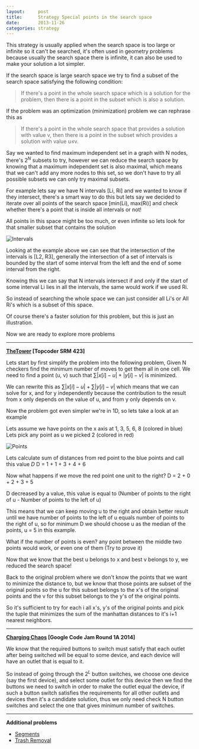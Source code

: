 ```yaml
---
layout:     post
title:      Strategy Special points in the search space
date:       2013-11-26
categories: strategy
---
```

This strategy is usually applied when the search space is too large or infinite so it can't be searched, it's often used in geometry problems because usually the search space there is infinite, it can also be used to make your solution a lot simpler.

If the search space is large search space we try to find a subset of the search space satisfying the following condition:

> If there's a point in the whole search space which is a solution for the problem, then there is a point in the subset which is also a solution.

If the problem was an optimization (minimization) problem we can rephrase this as

> If there's a point in the whole search space that provides a solution with value v, then there is a point in the subset which provides a solution with value u≤v.

Say we wanted to find maximum independent set in a graph with N nodes, there's $2^N$ subsets to try, however we can reduce the search space by knowing that a maximum independent set is also maximal, which means that we can't add any more nodes to this set, so we don't have to try all possible subsets we can only try maximal subsets.

For example lets say we have N intervals [Li, Ri] and we wanted to know if they intersect, there's a smart way to do this but lets say we decided to iterate over all points of the search space [min(Li), max(Ri)] and check whether there's a point that is inside all intervals or not!

All points in this space might be too much, or even infinite so lets look for that smaller subset that contains the solution

![Intervals]({{site.url}}/images/special-points/img_1.jpg)

Looking at the example above we can see that the intersection of the intervals is [L2, R3], generally the intersection of a set of intervals is bounded by the start of some interval from the left and the end of some interval from the right.

Knowing this we can say that N intervals intersect if and only if the start of some interval Li lies in all the intervals, the same would work if we used Ri.

So instead of searching the whole space we can just consider all Li's or All Ri's which is a subset of this space.

Of course there's a faster solution for this problem, but this is just an illustration.

Now we are ready to explore more problems

---
**[TheTower](http://community.topcoder.com/stat?c=problem_statement&pm=9976) [Topcoder SRM 423]**

Lets start by first simplify the problem into the following problem, Given N checkers find the minimum number of moves to get them all in one cell.
We need to find a point (u, v) such that $\sum |x[i]-u| + |y[i]-v|$ is minimized.

We can rewrite this as $\sum |x[i]-u| + \sum |y[i]-v|$ which means that we can solve for x, and for y independently because the contribution to the result from x only depends on the value of u, and from y only depends on v.

Now the problem got even simpler we're in 1D, so lets take a look at an example

Lets assume we have points on the x axis at 1, 3, 5, 6, 8 (colored in blue)
Lets pick any point as u we picked 2 (colored in red)

![Points]({{site.url}}/images/special-points/img_2.jpg)

Lets calculate sum of distances from red point to the blue points and call this value *D*
D = 1 + 1 + 3 + 4 + 6

Now what happens if we move the red point one unit to the right?
D = 2 + 0 + 2 + 3 + 5

D decreased by a value, this value is equal to (Number of points to the right of u - Number of points to the left of u)

This means that we can keep moving u to the right and obtain better result until we have number of points to the left of u equals number of points to the right of u, so for minimum D we should choose u as the median of the points, u = 5 in this example.

What if the number of points is even? any point between the middle two points would work, or even one of them (Try to prove it)

Now that we know that the best u belongs to x and best v belongs to y, we reduced the search space!

Back to the original problem where we don't know the points that we want to minimize the distance to, but we know that those points are subset of the original points so the u for this subset belongs to the x's of the original points and the v for this subset belongs to the y's of the original points.

So it's sufficient to try for each i all x's, y's of the original points and pick the tuple that minimizes the sum of the manhattan distances to it's i+1 nearest neighbors.

---

**[Charging Chaos](https://code.google.com/codejam/contest/2984486/dashboard#s=p0) [Google Code Jam Round 1A 2014]**

We know that the required buttons to switch must satisfy that each outlet after being switched will be equal to some device, and each device will have an outlet that is equal to it.

So instead of going through the $2^L$ button switches, we choose one device (say the first device), and select some outlet for this device then we find the buttons we need to switch in order to make the outlet equal the device, if such a button switch satisfies the requirements for all other outlets and devices then it's a candidate solution, thus we only need check N button switches and select the one that gives minimum number of switches.

---

**Additional problems**

* [Segments](http://acm.tju.edu.cn/toj/showp2630.html)
* [Trash Removal](https://uva.onlinejudge.org/external/11/p1111.pdf)
